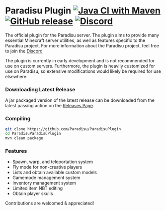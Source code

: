 # Paradisu Plugin [![Java CI with Maven](https://github.com/Paradisu/ParadisuPlugin/workflows/Java%20CI%20with%20Maven/badge.svg)](https://github.com/Paradisu/ParadisuPlugin/actions?query=workflow%3A%22Java+CI+with+Maven%22) [![GitHub release](https://img.shields.io/github/release/Paradisu/ParadisuPlugin.svg)](https://GitHub.com/Paradisu/ParadisuPlugin/releases/) [![Discord](https://img.shields.io/discord/591914197219016707.svg?label=&logo=discord&logoColor=ffffff&color=7389D8&labelColor=6A7EC2)](https://discord.gg/gQcu2XYd2K)

The official plugin for the Paradisu server. The plugin aims to provide many essential Minecraft server utilities, as well as features specific to the Paradisu project. For more information about the Paradisu project, feel free to join the [Discord](https://discord.gg/gQcu2XYd2K)

The plugin is currently in early development and is not recommended for use on custom servers. Furthermore, the plugin is heavily customized for use on Paradisu, so extensive modifications would likely be required for use elsewhere.

### Downloading Latest Release
A jar packaged version of the latest release can be downloaded from the latest passing action on the [Releases Page](https://github.com/Paradisu/ParadisuPlugin/releases/latest).

### Compiling
```bash
git clone https://github.com/Paradisu/ParadisuPlugin
cd ParadisuParadisuPlugin
mvn clean package
```

### Features
* Spawn, warp, and teleportation system
* Fly mode for non-creative players
* Lists and obtain available custom models
* Gamemode management system
* Inventory management system
* Limited item NBT editing
* Obtain player skulls

Contributions are welcomed & appreciated!
